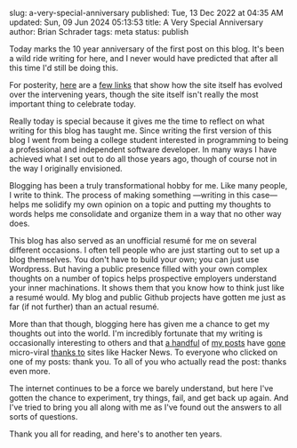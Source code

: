 slug: a-very-special-anniversary
published: Tue, 13 Dec 2022 at 04:35 AM
updated: Sun, 09 Jun 2024 05:13:53 
title: A Very Special Anniversary
author: Brian Schrader
tags: meta
status: publish

Today marks the 10 year anniversary of the first post on this blog. It's been a wild ride writing for here, and I never would have predicted that after all this time I'd still be doing this.

For posterity, [here][1] are a [few links][2] that show how the site itself has evolved over the intervening years, though the site itself isn't really the most important thing to celebrate today.

Really today is special because it gives me the time to reflect on what writing for this blog has taught me. Since writing the first version of this blog I went from being a college student interested in programming to being a professional and independent software developer. In many ways I have achieved what I set out to do all those years ago, though of course not in the way I originally envisioned.

[1]: https://web.archive.org/web/20140715043702/http://brianschrader.com/
[2]: https://web.archive.org/web/20170915170554/https://brianschrader.com/

Blogging has been a truly transformational hobby for me. Like many people, I write to think. The process of making something &mdash;writing in this case&mdash; helps me solidify my own opinion on a topic and putting my thoughts to words helps me consolidate and organize them in a way that no other way does.

This blog has also served as an unofficial resumé for me on several different occasions. I often tell people who are just starting out to set up a blog themselves. You don't have to build your own; you can just use Wordpress. But having a public presence filled with your own complex thoughts on a number of topics helps prospective employers understand your inner machinations. It shows them that you know how to think just like a resumé would. My blog and public Github projects have gotten me just as far (if not further) than an actual resumé.

More than that though, blogging here has given me a chance to get my thoughts out into the world. I'm incredibly fortunate that my writing is occasionally interesting to others and that [a handful][3] of [my posts][4] have [gone][5] micro-viral [thanks to][6] sites like Hacker News. To everyone who clicked on one of my posts: thank you. To all of you who actually read the post: thanks even more.

[3]: /archive/why-all-my-servers-have-an-8gb-empty-file/
[4]: /archive/python-35-and-multitasking/
[5]: /archive/youtube-has-apparently-reinstated-rss-feeds/
[6]: /archive/on-the-web-the-best-outcome-is-email/

The internet continues to be a force we barely understand, but here I've gotten the chance to experiment, try things, fail, and get back up again. And I've tried to bring you all along with me as I've found out the answers to all sorts of questions.

Thank you all for reading, and here's to another ten years.
